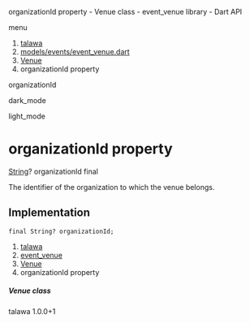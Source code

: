




organizationId property - Venue class - event\_venue library - Dart API







menu

1. [talawa](../../index.html)
2. [models/events/event\_venue.dart](../../file-___home_harshil_Desktop_open-source_palisadoes_talawa_lib_models_events_event_venue/)
3. [Venue](../../file-___home_harshil_Desktop_open-source_palisadoes_talawa_lib_models_events_event_venue/Venue-class.html)
4. organizationId property

organizationId


dark\_mode

light\_mode




# organizationId property


[String](https://api.flutter.dev/flutter/dart-core/String-class.html)?
organizationId
final

The identifier of the organization to which the venue belongs.


## Implementation

```
final String? organizationId;
```

 


1. [talawa](../../index.html)
2. [event\_venue](../../file-___home_harshil_Desktop_open-source_palisadoes_talawa_lib_models_events_event_venue/)
3. [Venue](../../file-___home_harshil_Desktop_open-source_palisadoes_talawa_lib_models_events_event_venue/Venue-class.html)
4. organizationId property

##### Venue class





talawa
1.0.0+1







